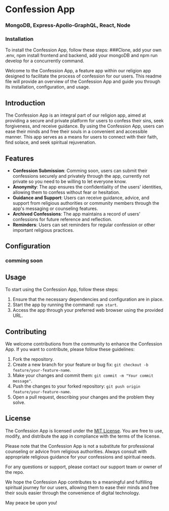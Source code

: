 
# Confession App

### MongoDB, Express-Apollo-GraphQL, React, Node

### Installation
To install the Confession App, follow these steps:
###Clone, add your own .env, npm install frontend and backend, add your mongoDB and npm run develop for a concurrently command.

Welcome to the Confession App, a feature app within our religion app designed to facilitate the process of confession for our users. This readme file will provide an overview of the Confession App and guide you through its installation, configuration, and usage.

## Introduction
The Confession App is an integral part of our religion app, aimed at providing a secure and private platform for users to confess their sins, seek forgiveness, and receive guidance. By using the Confession App, users can ease their minds and free their souls in a convenient and accessible manner. This app serves as a means for users to connect with their faith, find solace, and seek spiritual rejuvenation.

## Features
- **Confession Submission**: Comming soon, users can submit their confessions securely and privately through the app, currently not private so you need to be willing to let everyone know.
- **Anonymity**: The app ensures the confidentiality of the users' identities, allowing them to confess without fear or hesitation.
- **Guidance and Support**: Users can receive guidance, advice, and support from religious authorities or community members through the app's messaging or counseling features.
- **Archived Confessions**: The app maintains a record of users' confessions for future reference and reflection.
- **Reminders**: Users can set reminders for regular confession or other important religious practices.

## Configuration
### comming soon

## Usage
To start using the Confession App, follow these steps:

1. Ensure that the necessary dependencies and configuration are in place.
2. Start the app by running the command: `npm start`.
3. Access the app through your preferred web browser using the provided URL.

## Contributing
We welcome contributions from the community to enhance the Confession App. If you want to contribute, please follow these guidelines:

1. Fork the repository.
2. Create a new branch for your feature or bug fix: `git checkout -b feature/your-feature-name`.
3. Make your changes and commit them: `git commit -m "Your commit message"`.
4. Push the changes to your forked repository: `git push origin feature/your-feature-name`.
5. Open a pull request, describing your changes and the problem they solve.

## License
The Confession App is licensed under the [MIT License](LICENSE.md). You are free to use, modify, and distribute the app in compliance with the terms of the license.

Please note that the Confession App is not a substitute for professional counseling or advice from religious authorities. Always consult with appropriate religious guidance for your confessions and spiritual needs.

For any questions or support, please contact our support team or owner of the repo.

We hope the Confession App contributes to a meaningful and fulfilling spiritual journey for our users, allowing them to ease their minds and free their souls easier through the convenience of digital technology.

May peace be upon you!
